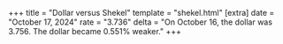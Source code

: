 +++
title = "Dollar versus Shekel"
template = "shekel.html"
[extra]
date = "October 17, 2024"
rate = "3.736"
delta = "On October 16, the dollar was 3.756. The dollar became 0.551% weaker."
+++
